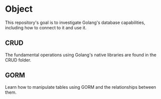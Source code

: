 # Object

This repository's goal is to investigate Golang's database capabilities, including how to connect to it and use it.

## CRUD

The fundamental operations using Golang's native libraries are found in the CRUD folder.

## GORM

Learn how to manipulate tables using GORM and the relationships between them.